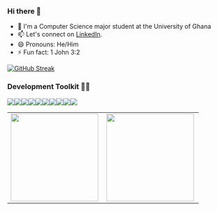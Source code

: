 ### Hi there 👋

- 🔭 I'm a Computer Science major student at the University of Ghana
- 📫 Let's connect on [LinkedIn](https://www.linkedin.com/in/festus-kwafo/).
- 😄 Pronouns: He/Him
- ⚡ Fun fact: 1 John 3:2

[![GitHub Streak](http://github-readme-streak-stats.herokuapp.com?user=Festus-Kwafo&theme=shades-of-purple&hide_border=true)](https://git.io/streak-stats)


### Development Toolkit 👨‍💻
<center>
  <div style="display: flex">
    <img src="https://img.shields.io/badge/Python-FFD43B?style=for-the-badge&logo=python&logoColor=blue" />
    <img src="https://img.shields.io/badge/MongoDB-4EA94B?style=for-the-badge&logo=mongodb&logoColor=white" />
    <img src="https://img.shields.io/badge/JavaScript-323330?style=for-the-badge&logo=javascript&logoColor=F7DF1E" />
    <img src="https://img.shields.io/badge/PostgreSQL-316192?style=for-the-badge&logo=postgresql&logoColor=white" />
    <img src="https://img.shields.io/badge/Docker-2CA5E0?style=for-the-badge&logo=docker&logoColor=white" />
    <img src="https://img.shields.io/badge/Django-092E20?style=for-the-badge&logo=django&logoColor=green" />
    <img src="https://img.shields.io/badge/Node.js-339933?style=for-the-badge&logo=nodedotjs&logoColor=white" />
    <img src="https://img.shields.io/badge/Sass-CC6699?style=for-the-badge&logo=sass&logoColor=white" />
    <img src="https://img.shields.io/badge/VSCode-0078D4?style=for-the-badge&logo=visual%20studio%20code&logoColor=white" />    
    <img src="https://img.shields.io/badge/React-20232A?style=for-the-badge&logo=react&logoColor=61DAFB" />

   <!--
 <img src="https://img.shields.io/badge/VIM-%2311AB00.svg?&style=for-the-badge&logo=vim&logoColor=white" />
    <img src="https://img.shields.io/badge/Express.js-000000?style=for-the-badge&logo=express&logoColor=white" />
    <img src="https://img.shields.io/badge/Flask-000000?style=for-the-badge&logo=flask&logoColor=white" />
    <img src="https://img.shields.io/badge/next.js-000000?style=for-the-badge&logo=nextdotjs&logoColor=white" />
    <img src="https://img.shields.io/badge/TypeScript-007ACC?style=for-the-badge&logo=typescript&logoColor=white" />
    <img src="https://img.shields.io/badge/C%2B%2B-00599C?style=for-the-badge&logo=c%2B%2B&logoColor=white" />
    <img src="https://img.shields.io/badge/Amazon_AWS-FF9900?style=for-the-badge&logo=amazonaws&logoColor=white" />
    <img src="https://img.shields.io/badge/React_Native-20232A?style=for-the-badge&logo=react&logoColor=61DAFB" />
-->
    
  </div>
  
  <table border="0">
    <tr style="border: none">
        <td style="border: none">
          <img height="200px" align="left" src="https://github-readme-stats.vercel.app/api?username=Festus-Kwafo&theme=react&show_icons=true&count_private=true" />
        </td>
        <td>
          <img height="200px" align="left" src="https://github-readme-stats.vercel.app/api/top-langs/?username=Festus-Kwafo&layout=compact&theme=react&count_private=true" />
        </td>
    </tr>   
  </table>
</center>
